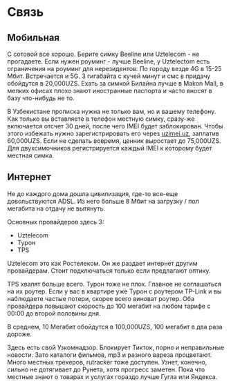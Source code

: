 # Связь

## Мобильная

С сотовой все хорошо. Берите симку Beeline или Uztelecom - не прогадаете. Если
нужен роуминг - лучше Beeline, у Uztelectom есть ограничения на роуминг для
нерезидентов. По городу везде 4G в 15-25 Мбит. Встречается и 5G. 3 гигабайта с
кучей минут и смс в придачу обойдутся в 20,000UZS. Ехать за симкой Билайна лучше
в Makon Mall, в мелких офисах плохо знают иностранные паспорта и часто вносят в
базу что-нибудь не то.

В Узбекистане прописка нужна не только вам, но и вашему телефону. Как только вы
вставляете в телефон местную симку, сразу-же включается отсчет 30 дней, после
чего IMEI будет заблокирован. Чтобы этого избежать нужно зарегистрировать его
через [uzimei.uz](https://uzimei.uz/), заплатив 60,000UZS. Если не сделать
вовремя, ценник выростает до 75,000UZS. Для двухсимочников регистрируется каждый
IMEI к которому будет местная симка.

## Интернет

Не до каждого дома дошла цивилизация, где-то все-еще довольствуются ADSL. Из
него больше 8 Мбит на загрузку / пол мегабита на отдачу не вытянуть.

Основных провайдеров здесь 3:

- Uztelecom
- Турон
- TPS

Uztelecom это как Ростелеком. Он же раздает интернет другим провайдерам. Стоит
подключаться только если предлагают оптику.

TPS хвалят больше всего. Турон тоже не плох. Главное не соглашаться на их
роутер. Если у вас в квартире уже Турон с роутером TP-Link и вы наблюдаете
частые потери, скорее всего виноват роутер. Оба провайдера повышают скорость до
100 мегабит на любом тарифе с 00:00 до второй половины дня.

В среднем, 10 Мегабит обойдутся в 100,000UZS, 100 мегабит в два раза дороже.

Здесь есть свой Узкомнадзор. Блокирует Тикток, порно и неправильные новости.
Зато каталоги фильмов, mp3 и разного вареза процветают. Много местных трекеров,
rutracker тоже доступен. Узнет, конечно, сильно не дотягивает до Рунета, хотя
прогресс заметен. Пока что местные знают о товарах и услугах гораздо лучше Гугла
или Яндекса.
